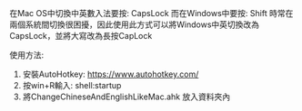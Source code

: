 在Mac OS中切換中英數入法要按: CapsLock
而在Windows中要按: Shift
時常在兩個系統間切換很困擾，因此使用此方式可以將Windows中英切換改為CapsLock，並將大寫改為長按CapLock

使用方法:
1. 安裝AutoHotkey: https://www.autohotkey.com/
2. 按win+R輸入: shell:startup
3. 將ChangeChineseAndEnglishLikeMac.ahk 放入資料夾內
